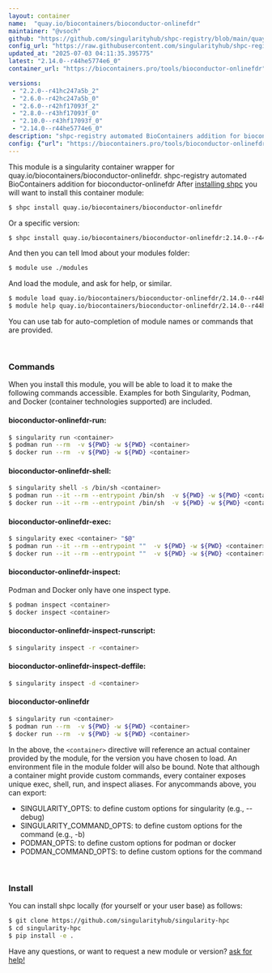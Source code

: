 ```yaml
---
layout: container
name:  "quay.io/biocontainers/bioconductor-onlinefdr"
maintainer: "@vsoch"
github: "https://github.com/singularityhub/shpc-registry/blob/main/quay.io/biocontainers/bioconductor-onlinefdr/container.yaml"
config_url: "https://raw.githubusercontent.com/singularityhub/shpc-registry/main/quay.io/biocontainers/bioconductor-onlinefdr/container.yaml"
updated_at: "2025-07-03 04:11:35.395775"
latest: "2.14.0--r44he5774e6_0"
container_url: "https://biocontainers.pro/tools/bioconductor-onlinefdr"

versions:
 - "2.2.0--r41hc247a5b_2"
 - "2.6.0--r42hc247a5b_0"
 - "2.6.0--r42hf17093f_2"
 - "2.8.0--r43hf17093f_0"
 - "2.10.0--r43hf17093f_0"
 - "2.14.0--r44he5774e6_0"
description: "shpc-registry automated BioContainers addition for bioconductor-onlinefdr"
config: {"url": "https://biocontainers.pro/tools/bioconductor-onlinefdr", "maintainer": "@vsoch", "description": "shpc-registry automated BioContainers addition for bioconductor-onlinefdr", "latest": {"2.14.0--r44he5774e6_0": "sha256:f4cd4e88dc8892e102bc9edc23a894e2f654a36b71c7a887635352a38bed284d"}, "tags": {"2.2.0--r41hc247a5b_2": "sha256:b31fc934b6d6b4bcb73be92a10f244e04b6b4c96b5afaf5fc8ca89e76fa863ee", "2.6.0--r42hc247a5b_0": "sha256:9163f05f69bfa2e279d458b31a025a24fc29eee1b8d11e013f457111ab902cd7", "2.6.0--r42hf17093f_2": "sha256:c5d7399485458f21519aadb528fd49d2a4a1fb7de2e596a8fd937f1359b4f930", "2.8.0--r43hf17093f_0": "sha256:2bcdd082e37ca8364d3848effdc187f75799aeb9a8b02274e013ac20dc02fc02", "2.10.0--r43hf17093f_0": "sha256:a43f677a3758bf5e1d82800c7a7a506d6a041a1fafeeb72e9926590ab9385f04", "2.14.0--r44he5774e6_0": "sha256:f4cd4e88dc8892e102bc9edc23a894e2f654a36b71c7a887635352a38bed284d"}, "docker": "quay.io/biocontainers/bioconductor-onlinefdr"}
---
```


This module is a singularity container wrapper for quay.io/biocontainers/bioconductor-onlinefdr.
shpc-registry automated BioContainers addition for bioconductor-onlinefdr
After [installing shpc](#install) you will want to install this container module:


```bash
$ shpc install quay.io/biocontainers/bioconductor-onlinefdr
```

Or a specific version:

```bash
$ shpc install quay.io/biocontainers/bioconductor-onlinefdr:2.14.0--r44he5774e6_0
```

And then you can tell lmod about your modules folder:

```bash
$ module use ./modules
```

And load the module, and ask for help, or similar.

```bash
$ module load quay.io/biocontainers/bioconductor-onlinefdr/2.14.0--r44he5774e6_0
$ module help quay.io/biocontainers/bioconductor-onlinefdr/2.14.0--r44he5774e6_0
```

You can use tab for auto-completion of module names or commands that are provided.

<br>

### Commands

When you install this module, you will be able to load it to make the following commands accessible.
Examples for both Singularity, Podman, and Docker (container technologies supported) are included.

#### bioconductor-onlinefdr-run:

```bash
$ singularity run <container>
$ podman run --rm  -v ${PWD} -w ${PWD} <container>
$ docker run --rm  -v ${PWD} -w ${PWD} <container>
```

#### bioconductor-onlinefdr-shell:

```bash
$ singularity shell -s /bin/sh <container>
$ podman run --it --rm --entrypoint /bin/sh  -v ${PWD} -w ${PWD} <container>
$ docker run --it --rm --entrypoint /bin/sh  -v ${PWD} -w ${PWD} <container>
```

#### bioconductor-onlinefdr-exec:

```bash
$ singularity exec <container> "$@"
$ podman run --it --rm --entrypoint ""  -v ${PWD} -w ${PWD} <container> "$@"
$ docker run --it --rm --entrypoint ""  -v ${PWD} -w ${PWD} <container> "$@"
```

#### bioconductor-onlinefdr-inspect:

Podman and Docker only have one inspect type.

```bash
$ podman inspect <container>
$ docker inspect <container>
```

#### bioconductor-onlinefdr-inspect-runscript:

```bash
$ singularity inspect -r <container>
```

#### bioconductor-onlinefdr-inspect-deffile:

```bash
$ singularity inspect -d <container>
```



#### bioconductor-onlinefdr

```bash
$ singularity run <container>
$ podman run --rm  -v ${PWD} -w ${PWD} <container>
$ docker run --rm  -v ${PWD} -w ${PWD} <container>
```


In the above, the `<container>` directive will reference an actual container provided
by the module, for the version you have chosen to load. An environment file in the
module folder will also be bound. Note that although a container
might provide custom commands, every container exposes unique exec, shell, run, and
inspect aliases. For anycommands above, you can export:

 - SINGULARITY_OPTS: to define custom options for singularity (e.g., --debug)
 - SINGULARITY_COMMAND_OPTS: to define custom options for the command (e.g., -b)
 - PODMAN_OPTS: to define custom options for podman or docker
 - PODMAN_COMMAND_OPTS: to define custom options for the command

<br>

### Install

You can install shpc locally (for yourself or your user base) as follows:

```bash
$ git clone https://github.com/singularityhub/singularity-hpc
$ cd singularity-hpc
$ pip install -e .
```

Have any questions, or want to request a new module or version? [ask for help!](https://github.com/singularityhub/singularity-hpc/issues)